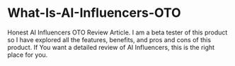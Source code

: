 # What-Is-AI-Influencers-OTO
Honest AI Influencers OTO Review Article. I am a beta tester of this product so I have explored all the features, benefits, and pros and cons of this product. If You want a detailed review of AI Influencers, this is the right place for you.
